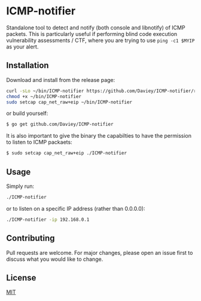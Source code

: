 # ICMP-notifier

Standalone tool to detect and notify (both console and libnotify) of ICMP packets.  This is particularly useful if performing blind code execution vulnerability assessments / CTF, where you are trying to use `ping -c1 $MYIP` as your alert.

## Installation

Download and install from the release page:

```bash
curl -sLo ~/bin/ICMP-notifier https://github.com/Daviey/ICMP-notifier/releases/latest/download/ICMP-notifier_linux_amd64
chmod +x ~/bin/ICMP-notifier
sudo setcap cap_net_raw+eip ~/bin/ICMP-notifier
```

or build yourself:

```bash
$ go get github.com/Daviey/ICMP-notifier
```

It is also important to give the binary the capabilties to have the permission to listen to ICMP packaets:

```bash
$ sudo setcap cap_net_raw+eip ./ICMP-notifier
```

## Usage

Simply run:

```bash
./ICMP-notifier
```

or to listen on a specific IP address (rather than 0.0.0.0):
```bash
./ICMP-notifier -ip 192.168.0.1
```

## Contributing
Pull requests are welcome. For major changes, please open an issue first to discuss what you would like to change.


## License
[MIT](https://choosealicense.com/licenses/mit/)
